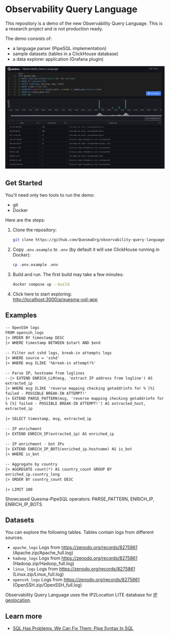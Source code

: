 # Observability Query Language

This repository is a demo of the new Observability Query Language. This is a research project 
and is not production ready. 

The demo consists of:
- a language parser (PipeSQL implementation) 
- sample datasets (tables in a ClickHouse database)  
- a data explorer application (Grafana plugin) 


![OQL Screenshot](assets/oql-screenshot.png)

## Get Started

You'll need only two tools to run the demo:  
* git  
* Docker  

Here are the steps:

1. Clone the repository:
    ```bash
    git clone https://github.com/QuesmaOrg/observability-query-language.git
    ```

2. Copy `.env.example` to `.env` (by default it will use ClickHouse running in Docker):
    ```bash
    cp .env.example .env
    ```

3. Build and run. The first build may take a few minutes:
    ```bash
    docker compose up --build
    ```

4. Click here to start exploring:  
    [http://localhost:3000/a/quesma-oql-app](http://localhost:3000/a/quesma-oql-app)

## Examples 

```
-- OpenSSH logs
FROM openssh_logs
|> ORDER BY timestamp DESC
|> WHERE timestamp BETWEEN $start AND $end

-- Filter out sshd logs, break-in attempts logs
|> WHERE source = 'sshd'
|> WHERE msg ILIKE '%break-in attempt!%'

-- Parse IP, hostname from loglines
--|> EXTEND ENRICH_LLM(msg, 'extract IP address from logline') AS extracted_ip
|> WHERE msg ILIKE 'reverse mapping checking getaddrinfo for % [%] failed - POSSIBLE BREAK-IN ATTEMPT!'
|> EXTEND PARSE_PATTERN(msg, 'reverse mapping checking getaddrinfo for % [%] failed - POSSIBLE BREAK-IN ATTEMPT!') AS extracted_host, extracted_ip

|> SELECT timestamp, msg, extracted_ip

-- IP enrichment
|> EXTEND ENRICH_IP(extracted_ip) AS enriched_ip

-- IP enrichment - bot IPs
|> EXTEND ENRICH_IP_BOTS(enriched_ip.hostname) AS is_bot
|> WHERE is_bot

-- Aggregate by country
|> AGGREGATE count(*) AS country_count GROUP BY enriched_ip.country_long
|> ORDER BY country_count DESC

|> LIMIT 100
```
Showcased Quesma-PipeSQL operators: PARSE_PATTERN, ENRICH_IP, ENRICH_IP_BOTS

## Datasets

You can explore the following tables. Tables contain logs from different sources.

- `apache_logs` Logs from https://zenodo.org/records/8275861 (Apache.zip/Apache_full.log)
- `hadoop_logs`  Logs from https://zenodo.org/records/8275861 (Hadoop.zip/Hadoop_full.log)
- `linux_logs`  Logs from https://zenodo.org/records/8275861 (Linux.zip/Linux_full.log)
- `openssh_logs`  Logs from https://zenodo.org/records/8275861 (OpenSSH.zip/OpenSSH_full.log)


Observability Query Language uses the IP2Location LITE database for [IP geolocation](https://lite.ip2location.com).


## Learn more

* [SQL Has Problems. We Can Fix Them: Pipe Syntax In SQL](https://research.google/pubs/sql-has-problems-we-can-fix-them-pipe-syntax-in-sql/)





